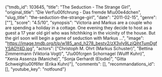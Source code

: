 {"tmdb_id": 103645, "title": "The Seduction - The Strange Girl", "original_title": "Die Verf\u00fchrung - Das fremde M\u00e4dchen", "slug_title": "the-seduction-the-strange-girl", "date": "2011-02-15", "genre": [""], "score": "4.5/10", "synopsis": "Victoria and Markus are a couple who are spending a holiday in a cottage. One evening they decide to host as a guest a 17 year old girl who was hitchhiking in the vicinity of the house. But the girl soon will begin a game of seduction with Markus ...", "image": "https://image.tmdb.org/t/p/w185_and_h278_bestv2/zX3vIy9LziQihtTumDgfYSAOY4D.jpg", "actors": ["Christoph M. Ohrt (Markus Schuster)", "Bettina Zimmermann (Viktoria Vogt)", "J\u00fcrgen Schornagel (Wulff Kuhn)", "Xenia Assenza (Maniche)", "Sonja Gerhardt (Elodie)", "Gitta Schweigh\u00f6fer (Erika Kuhn)"], "comments": [], "recommandations_id": [], "youtube_key": "notfound"}
